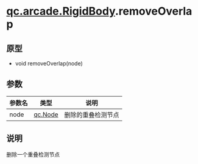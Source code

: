 # [qc.arcade.RigidBody](../components/RigidBody).removeOverlap

## 原型
* void removeOverlap(node)

## 参数
| 参数名 | 类型 | 说明 |
| ------------- | ------------- | -------------|
| node | [qc.Node](../../gameobject/CNode.md) | 删除的重叠检测节点 |

## 说明
删除一个重叠检测节点


